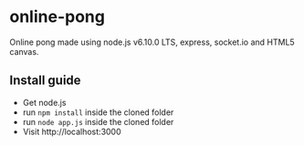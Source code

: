 # online-pong
Online pong made using node.js v6.10.0 LTS, express, socket.io and HTML5 canvas.

## Install guide
* Get node.js
* run `npm install` inside the cloned folder
* run `node app.js` inside the cloned folder
* Visit http://localhost:3000
